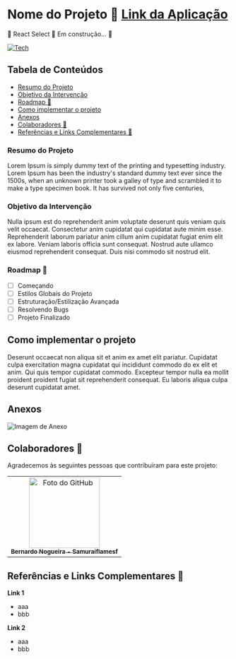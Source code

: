 <h4 align="center"> 
  
# Nome do Projeto 📁 <a href="#">Link da Aplicação</a>   
🚧  React Select 🚀 Em construção...  🚧

[![Tech](https://skillicons.dev/icons?i=html,css,js)](https://skillicons.dev)

	
</h4>

## Tabela de Conteúdos

- [Resumo do Projeto](#resumo-do-projeto)
- [Objetivo da Intervenção](#objetivo-da-intervenção)
- [Roadmap 🎯](#Roadmap-)
- [Como implementar o projeto](#Como-implementar-o-projeto)
- [Anexos](#anexos)
- [Colaboradores 🤝](#colaboradores-)
- [Referências e Links Complementares 📕](#referências-e-links-complementares-)

### Resumo do Projeto

Lorem Ipsum is simply dummy text of the printing and typesetting industry. Lorem Ipsum has been the industry's standard dummy text ever since the 1500s, when an unknown printer took a galley of type and scrambled it to make a type specimen book. It has survived not only five centuries,

### Objetivo da Intervenção

Nulla ipsum est do reprehenderit anim voluptate deserunt quis veniam quis velit occaecat. Consectetur anim cupidatat qui cupidatat aute minim esse. Reprehenderit laborum pariatur anim cillum anim cupidatat fugiat enim elit ex labore. Veniam laboris officia sunt consequat. Nostrud aute ullamco eiusmod reprehenderit consequat. Duis nisi commodo sit nostrud elit.

### Roadmap 🎯

- [ ] Começando
- [ ] Estilos Globais do Projeto
- [ ] Estruturação/Estilização Avançada
- [ ] Resolvendo Bugs
- [ ] Projeto Finalizado

## Como implementar o projeto

Deserunt occaecat non aliqua sit et anim ex amet elit pariatur. Cupidatat culpa exercitation magna cupidatat qui incididunt commodo do ex elit et anim. Qui quis tempor cupidatat commodo. Excepteur tempor nulla ea mollit proident proident fugiat sit reprehenderit consequat. Eu laboris aliqua culpa deserunt cupidatat amet.

## Anexos

![Imagem de Anexo](#) <!-- Inserir o link da imagem aqui -->

## Colaboradores 🤝

Agradecemos às seguintes pessoas que contribuíram para este projeto:

<table>
  <tr>
    <td align="center">
      <a href="https://github.com/Samuraiflamesf">
          <img src="https://avatars.githubusercontent.com/u/62897976?s=400&u=afa8e717adda64a162c125cbbbcdfa187b86348a&v=4" width="160px;" alt="Foto do GitHub">
          <br>
          <sub>
            <b>Bernardo Nogueira - Samuraiflamesf</b>
          </sub>
      </a>
    </td>
  </tr>
</table>

## Referências e Links Complementares 📕

**Link 1**

- aaa
- bbb

**Link 2**

- aaa
- bbb
